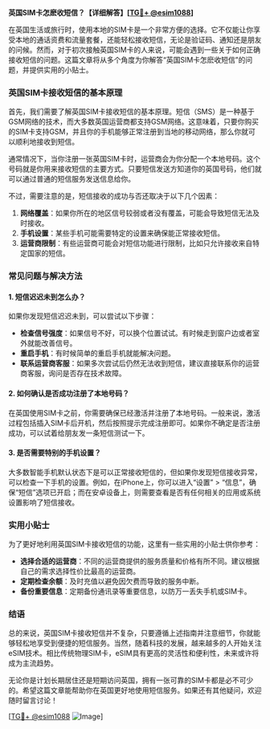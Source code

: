 **英国SIM卡怎麽收短信？【详细解答】[[TG💪+ @esim1088](https://t.me/s/esim1088)]**

在英国生活或旅行时，使用本地的SIM卡是一个非常方便的选择。它不仅能让你享受本地的通话资费和流量套餐，还能轻松接收短信，无论是验证码、通知还是朋友的问候。然而，对于初次接触英国SIM卡的人来说，可能会遇到一些关于如何正确接收短信的问题。这篇文章将从多个角度为你解答“英国SIM卡怎麽收短信”的问题，并提供实用的小贴士。

### 英国SIM卡接收短信的基本原理

首先，我们需要了解英国SIM卡接收短信的基本原理。短信（SMS）是一种基于GSM网络的技术，而大多数英国运营商都支持GSM网络。这意味着，只要你购买的SIM卡支持GSM，并且你的手机能够正常注册到当地的移动网络，那么你就可以顺利地接收到短信。

通常情况下，当你注册一张英国SIM卡时，运营商会为你分配一个本地号码。这个号码就是你用来接收短信的主要方式。只要短信发送方知道你的英国号码，他们就可以通过普通的短信服务发送信息给你。

不过，需要注意的是，短信接收的成功与否还取决于以下几个因素：

1. **网络覆盖**：如果你所在的地区信号较弱或者没有覆盖，可能会导致短信无法及时接收。
2. **手机设置**：某些手机可能需要特定的设置来确保能正常接收短信。
3. **运营商限制**：有些运营商可能会对短信功能进行限制，比如只允许接收来自特定国家的短信。

### 常见问题与解决方法

#### 1. 短信迟迟未到怎么办？

如果你发现短信迟迟未到，可以尝试以下步骤：

- **检查信号强度**：如果信号不好，可以换个位置试试。有时候走到窗户边或者室外就能改善信号。
- **重启手机**：有时候简单的重启手机就能解决问题。
- **联系运营商客服**：如果多次尝试后仍然无法收到短信，建议直接联系你的运营商客服，询问是否存在技术故障。

#### 2. 如何确认是否成功注册了本地号码？

在英国使用SIM卡之前，你需要确保已经激活并注册了本地号码。一般来说，激活过程包括插入SIM卡后开机，然后按照提示完成注册即可。如果你不确定是否注册成功，可以试着给朋友发一条短信测试一下。

#### 3. 是否需要特别的手机设置？

大多数智能手机默认状态下是可以正常接收短信的，但如果你发现短信接收异常，可以检查一下手机的设置。例如，在iPhone上，你可以进入“设置” > “信息”，确保“短信”选项已开启；而在安卓设备上，则需要查看是否有任何相关的应用或系统设置影响了短信接收。

### 实用小贴士

为了更好地利用英国SIM卡接收短信的功能，这里有一些实用的小贴士供你参考：

- **选择合适的运营商**：不同的运营商提供的服务质量和价格有所不同。建议根据自己的需求选择性价比最高的运营商。
- **定期检查余额**：及时充值以避免因欠费而导致的服务中断。
- **备份重要信息**：定期备份通讯录等重要信息，以防万一丢失手机或SIM卡。

### 结语

总的来说，英国SIM卡接收短信并不复杂，只要遵循上述指南并注意细节，你就能够轻松地享受到便捷的短信服务。当然，随着科技的发展，越来越多的人开始关注eSIM技术。相比传统物理SIM卡，eSIM具有更高的灵活性和便利性，未来或许将成为主流趋势。

无论你是计划长期居住还是短期访问英国，拥有一张可靠的SIM卡都是必不可少的。希望这篇文章能帮助你在英国更好地使用短信服务。如果还有其他疑问，欢迎随时留言讨论！

[[TG💪+ @esim1088](https://t.me/s/esim1088) ![Image](https://i.postimg.cc/4NQfJmqS/Snipaste-2025-05-13-00-14-12.png)]